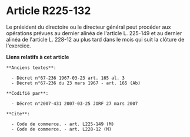 # Article R225-132

Le président du directoire ou le directeur général peut procéder aux opérations prévues au dernier alinéa de l'article L.
225-149 et au dernier alinéa de l'article L. 228-12 au plus tard dans le mois qui suit la clôture de l'exercice.

**Liens relatifs à cet article**

	**Anciens textes**:

	  - Décret n°67-236 1967-03-23 art. 165 al. 3
	  - Décret n°67-236 du 23 mars 1967 - art. 165 (Ab)

	**Codifié par**:

	  - Décret n°2007-431 2007-03-25 JORF 27 mars 2007

	**Cite**:

	  - Code de commerce. - art. L225-149 (M)
	  - Code de commerce. - art. L228-12 (M)

